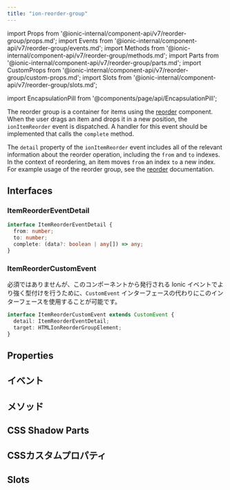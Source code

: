 ```yaml
---
title: "ion-reorder-group"
---
```

import Props from '@ionic-internal/component-api/v7/reorder-group/props.md';
import Events from '@ionic-internal/component-api/v7/reorder-group/events.md';
import Methods from '@ionic-internal/component-api/v7/reorder-group/methods.md';
import Parts from '@ionic-internal/component-api/v7/reorder-group/parts.md';
import CustomProps from '@ionic-internal/component-api/v7/reorder-group/custom-props.md';
import Slots from '@ionic-internal/component-api/v7/reorder-group/slots.md';

<head>
  <title>ion-reorder-group: Wrapper Component for Ionic Framework Apps</title>
  <meta name="description" content="ion-reorder-groupは、Ionicアプリでion-reorderコンポーネントを使用するアイテムのためのラッパーコンポーネントです。ion-reorder-groupの使い方はこちらをご覧ください。" />
</head>

import EncapsulationPill from '@components/page/api/EncapsulationPill';


The reorder group is a container for items using the [reorder](./reorder) component. When the user drags an item and drops it in a new position, the `ionItemReorder` event is dispatched. A handler for this event should be implemented that calls the `complete` method.

The `detail` property of the `ionItemReorder` event includes all of the relevant information about the reorder operation, including the `from` and `to` indexes. In the context of reordering, an item moves `from` an index `to` a new index. For example usage of the reorder group, see the [reorder](./reorder) documentation.


## Interfaces

### ItemReorderEventDetail

```typescript
interface ItemReorderEventDetail {
  from: number;
  to: number;
  complete: (data?: boolean | any[]) => any;
}
```

### ItemReorderCustomEvent

必須ではありませんが、このコンポーネントから発行される Ionic イベントでより強く型付けを行うために、`CustomEvent` インターフェースの代わりにこのインターフェースを使用することが可能です。

```typescript
interface ItemReorderCustomEvent extends CustomEvent {
  detail: ItemReorderEventDetail;
  target: HTMLIonReorderGroupElement;
}
```


## Properties
<Props />

## イベント
<Events />

## メソッド
<Methods />

## CSS Shadow Parts
<Parts />

## CSSカスタムプロパティ
<CustomProps />

## Slots
<Slots />
